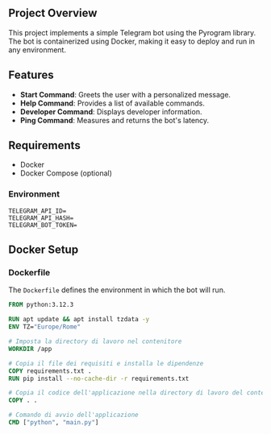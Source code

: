 ## Project Overview

This project implements a simple Telegram bot using the Pyrogram library. The bot is containerized using Docker, making it easy to deploy and run in any environment.

## Features

- **Start Command**: Greets the user with a personalized message.
- **Help Command**: Provides a list of available commands.
- **Developer Command**: Displays developer information.
- **Ping Command**: Measures and returns the bot's latency.

## Requirements

- Docker
- Docker Compose (optional)

### Environment

```env
TELEGRAM_API_ID=
TELEGRAM_API_HASH=
TELEGRAM_BOT_TOKEN=
```


## Docker Setup

### Dockerfile

The `Dockerfile` defines the environment in which the bot will run.

```dockerfile
FROM python:3.12.3

RUN apt update && apt install tzdata -y
ENV TZ="Europe/Rome"

# Imposta la directory di lavoro nel contenitore
WORKDIR /app

# Copia il file dei requisiti e installa le dipendenze
COPY requirements.txt .
RUN pip install --no-cache-dir -r requirements.txt

# Copia il codice dell'applicazione nella directory di lavoro del contenitore
COPY . .

# Comando di avvio dell'applicazione
CMD ["python", "main.py"]
